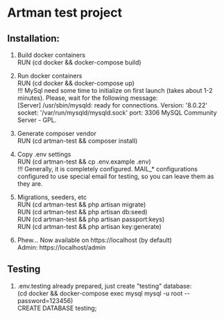 # Artman test project

## Installation:

1. Build docker containers<br />
RUN (cd docker && docker-compose build)

2. Run docker containers<br />
RUN (cd docker && docker-compose up)<br />
!!! MySql need some time to initialize on first launch (takes about 1-2 minutes). Please, wait for the following message:<br />
[Server] /usr/sbin/mysqld: ready for connections. Version: '8.0.22'  socket: '/var/run/mysqld/mysqld.sock'  port: 3306  MySQL Community Server - GPL.

3. Generate composer vendor<br />
RUN (cd artman-test && composer install)

4. Copy .env settings<br />
RUN (cd artman-test && cp .env.example .env)<br />
!!! Generally, it is completely configured. MAIL_* configurations configured to use special email for testing, so you can leave them as they are.

5. Migrations, seeders, etc<br />
RUN (cd artman-test && php artisan migrate)<br />
RUN (cd artman-test && php artisan db:seed)<br />
RUN (cd artman-test && php artisan passport:keys)<br />
RUN (cd artman-test && php artisan key:generate)<br />

6. Phew...
Now available on https://localhost (by default)<br />
Admin: https://localhost/admin

## Testing

1. .env.testing already prepared, just create "testing" database:<br />
(cd docker && docker-compose exec mysql mysql -u root --password=123456)<br />
CREATE DATABASE testing;
